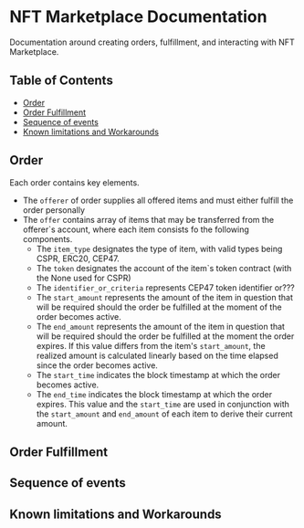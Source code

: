 # NFT Marketplace Documentation

Documentation around creating orders, fulfillment, and interacting with NFT Marketplace.

## Table of Contents

- [Order](#order)
- [Order Fulfillment](#order-fulfillment)
- [Sequence of events](#sequence-of-events)
- [Known limitations and Workarounds](#known-limitations-and-workarounds)

## Order

Each order contains key elements.

- The `offerer` of order supplies all offered items and must either fulfill the order personally
- The `offer` contains array of items that may be transferred from the offerer`s account, where each item consists fo the following components.
  - The `item_type` designates the type of item, with valid types being CSPR, ERC20, CEP47.
  - The `token` designates the account of the item`s token contract (with the None used for CSPR)
  - The `identifier_or_criteria` represents CEP47 token identifier or???
  - The `start_amount` represents the amount of the item in question that will be required should the order be fulfilled at the moment of the order becomes active.
  - The `end_amount` represents the amount of the item in question that will be required should the order be fulfilled at the moment the order expires. If this value differs from the item's `start_amount`, the realized amount is calculated linearly based on the time elapsed since the order becomes active.
  - The `start_time` indicates the block timestamp at which the order becomes active.
  - The `end_time` indicates the block timestamp at which the order expires. This value and the `start_time` are used in conjunction with the `start_amount` and `end_amount` of each item to derive their current amount.

## Order Fulfillment

## Sequence of events

## Known limitations and Workarounds
